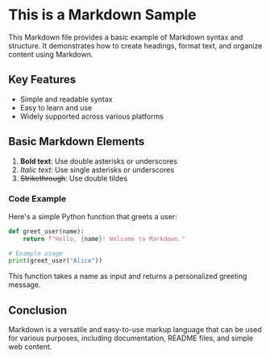 # This is a Markdown Sample #

This Markdown file provides a basic example of Markdown syntax and structure. It demonstrates how to create headings, format text, and organize content using Markdown.

## Key Features ##

- Simple and readable syntax
- Easy to learn and use
- Widely supported across various platforms

## Basic Markdown Elements ##

1. **Bold text**: Use double asterisks or underscores
2. *Italic text*: Use single asterisks or underscores
3. ~~Strikethrough~~: Use double tildes

### Code Example ###

Here's a simple Python function that greets a user:

```python
def greet_user(name):
    return f"Hello, {name}! Welcome to Markdown."

# Example usage
print(greet_user("Alice"))
```

This function takes a name as input and returns a personalized greeting message.

## Conclusion ##

Markdown is a versatile and easy-to-use markup language that can be used for various purposes, including documentation, README files, and simple web content.
